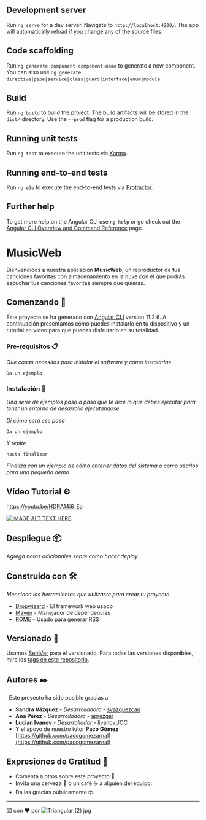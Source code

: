 ## Development server

Run `ng serve` for a dev server. Navigate to `http://localhost:4200/`. The app will automatically reload if you change any of the source files.

## Code scaffolding

Run `ng generate component component-name` to generate a new component. You can also use `ng generate directive|pipe|service|class|guard|interface|enum|module`.

## Build

Run `ng build` to build the project. The build artifacts will be stored in the `dist/` directory. Use the `--prod` flag for a production build.

## Running unit tests

Run `ng test` to execute the unit tests via [Karma](https://karma-runner.github.io).

## Running end-to-end tests

Run `ng e2e` to execute the end-to-end tests via [Protractor](http://www.protractortest.org/).

## Further help

To get more help on the Angular CLI use `ng help` or go check out the [Angular CLI Overview and Command Reference](https://angular.io/cli) page.
# MusicWeb

Bienvendidos a nuestra aplicación **MusicWeb**, un reproductor de tus canciones favoritas con almacenamiento en la nuve con el que podrás escuchar tus canciones favoritas siempre que quieras.



## Comenzando 🚀

Este proyecto se ha generado con [Angular CLI](https://github.com/angular/angular-cli) version 11.2.6. A continuación presentamos cómo puedes instalarlo en tu dispositivo y un tutorial en vídeo para que puedas disfrutarlo en su totalidad. 


### Pre-requisitos 📋

_Que cosas necesitas para instalar el software y como instalarlas_

```
Da un ejemplo
```

### Instalación 🔧

_Una serie de ejemplos paso a paso que te dice lo que debes ejecutar para tener un entorno de desarrollo ejecutandose_

_Dí cómo será ese paso_

```
Da un ejemplo
```

_Y repite_

```
hasta finalizar
```

_Finaliza con un ejemplo de cómo obtener datos del sistema o como usarlos para una pequeña demo_

## Vídeo Tutorial ⚙️
https://youtu.be/HDRA14i6_Eo

[![IMAGE ALT TEXT HERE](https://img.youtube.com/vi/HDRA14i6_Eo/0.jpg)](https://www.youtube.com/watch?v=HDRA14i6_Eo)




## Despliegue 📦

_Agrega notas adicionales sobre como hacer deploy_

## Construido con 🛠️

_Menciona las herramientas que utilizaste para crear tu proyecto_

* [Dropwizard](http://www.dropwizard.io/1.0.2/docs/) - El framework web usado
* [Maven](https://maven.apache.org/) - Manejador de dependencias
* [ROME](https://rometools.github.io/rome/) - Usado para generar RSS

## Versionado 📌

Usamos [SemVer](http://semver.org/) para el versionado. Para todas las versiones disponibles, mira los [tags en este repositorio](https://github.com/tu/proyecto/tags).

## Autores ✒️

_Este proyecto ha sido posible gracias a: _

* **Sandra Vázquez** - *Desarrolladora* - [svazquezcan](https://github.com/svazquezcan)
* **Ana Pérez** - *Desarrolladora* - [aprezgar](https://github.com/aprezgar)
* **Lucian Ivanov** - *Desarrollador* - [livanovUOC](https://github.com/livanovUOC)
* Y el apoyo de nuestro tutor **Paco Gómez** [https://github.com/pacogomezarnal](https://github.com/pacogomezarnal)

## Expresiones de Gratitud 🎁

* Comenta a otros sobre este proyecto 📢
* Invita una cerveza 🍺 o un café ☕ a alguien del equipo. 
* Da las gracias públicamente 🤓.

---
⌨️ con ❤️ por ![Triangular (2) jpg](https://user-images.githubusercontent.com/63413295/120093660-04e08480-c11c-11eb-8f5e-14107c74e987.png)

